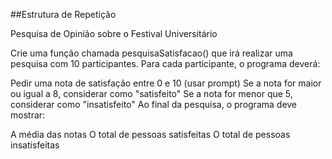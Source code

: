 ##Estrutura de Repetição

Pesquisa de Opinião sobre o Festival Universitário

Crie uma função chamada pesquisaSatisfacao() que irá realizar uma pesquisa com 10 participantes. Para cada participante, o programa deverá:

Pedir uma nota de satisfação entre 0 e 10 (usar prompt)
Se a nota for maior ou igual a 8, considerar como "satisfeito"
Se a nota for menor que 5, considerar como "insatisfeito"
Ao final da pesquisa, o programa deve mostrar:

A média das notas
O total de pessoas satisfeitas
O total de pessoas insatisfeitas
